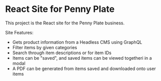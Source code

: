 # React Site for Penny Plate

This project is the React site for the Penny Plate business.

Site Features:
- Gets product information from a Headless CMS using GraphQL
- Filter items by given categories
- Search through item descriptions or for item IDs
- Items can be "saved", and saved items can be viewed togetheri in a modal
- A PDF can be generated from items saved and downloaded onto user items
